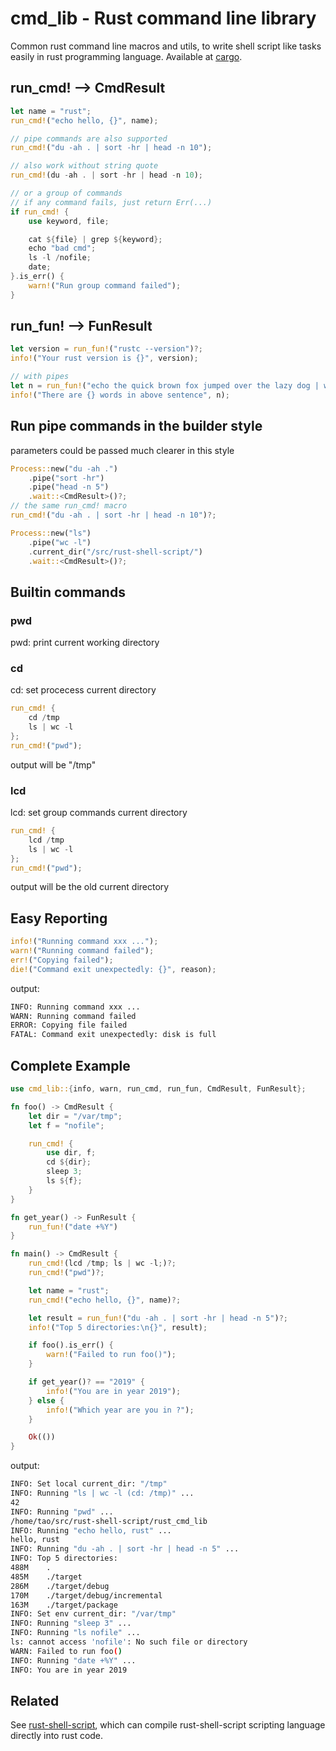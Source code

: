# cmd_lib - Rust command line library

Common rust command line macros and utils, to write shell script like tasks
easily in rust programming language.
Available at [cargo](https://crates.io/crates/cmd_lib).


## run_cmd! --> CmdResult
```rust
let name = "rust";
run_cmd!("echo hello, {}", name);

// pipe commands are also supported
run_cmd!("du -ah . | sort -hr | head -n 10");

// also work without string quote
run_cmd!(du -ah . | sort -hr | head -n 10);

// or a group of commands
// if any command fails, just return Err(...)
if run_cmd! {
    use keyword, file;

    cat ${file} | grep ${keyword};
    echo "bad cmd";
    ls -l /nofile;
    date;
}.is_err() {
    warn!("Run group command failed");
}
```

## run_fun! --> FunResult
```rust
let version = run_fun!("rustc --version")?;
info!("Your rust version is {}", version);

// with pipes
let n = run_fun!("echo the quick brown fox jumped over the lazy dog | wc -w")?;
info!("There are {} words in above sentence", n);
```

## Run pipe commands in the builder style

parameters could be passed much clearer in this style
```rust
Process::new("du -ah .")
    .pipe("sort -hr")
    .pipe("head -n 5")
    .wait::<CmdResult>()?;
// the same run_cmd! macro
run_cmd!("du -ah . | sort -hr | head -n 10")?;

Process::new("ls")
    .pipe("wc -l")
    .current_dir("/src/rust-shell-script/")
    .wait::<CmdResult>()?;
```

## Builtin commands
### pwd
pwd: print current working directory

### cd
cd: set procecess current directory

```rust
run_cmd! {
    cd /tmp
    ls | wc -l
};
run_cmd!("pwd");
```

output will be "/tmp"

### lcd
lcd: set group commands current directory

```rust
run_cmd! {
    lcd /tmp
    ls | wc -l
};
run_cmd!("pwd");
```

output will be the old current directory

## Easy Reporting
```rust
info!("Running command xxx ...");
warn!("Running command failed");
err!("Copying failed");
die!("Command exit unexpectedly: {}", reason);
```
output:
```bash
INFO: Running command xxx ...
WARN: Running command failed
ERROR: Copying file failed
FATAL: Command exit unexpectedly: disk is full
```

## Complete Example

```rust
use cmd_lib::{info, warn, run_cmd, run_fun, CmdResult, FunResult};

fn foo() -> CmdResult {
    let dir = "/var/tmp";
    let f = "nofile";

    run_cmd! {
        use dir, f;
        cd ${dir};
        sleep 3;
        ls ${f};
    }
}

fn get_year() -> FunResult {
    run_fun!("date +%Y")
}

fn main() -> CmdResult {
    run_cmd!(lcd /tmp; ls | wc -l;)?;
    run_cmd!("pwd")?;

    let name = "rust";
    run_cmd!("echo hello, {}", name)?;

    let result = run_fun!("du -ah . | sort -hr | head -n 5")?;
    info!("Top 5 directories:\n{}", result);

    if foo().is_err() {
        warn!("Failed to run foo()");
    }

    if get_year()? == "2019" {
        info!("You are in year 2019");
    } else {
        info!("Which year are you in ?");
    }

    Ok(())
}
```

output:
```bash
INFO: Set local current_dir: "/tmp"
INFO: Running "ls | wc -l (cd: /tmp)" ...
42
INFO: Running "pwd" ...
/home/tao/src/rust-shell-script/rust_cmd_lib
INFO: Running "echo hello, rust" ...
hello, rust
INFO: Running "du -ah . | sort -hr | head -n 5" ...
INFO: Top 5 directories:
488M	.
485M	./target
286M	./target/debug
170M	./target/debug/incremental
163M	./target/package
INFO: Set env current_dir: "/var/tmp"
INFO: Running "sleep 3" ...
INFO: Running "ls nofile" ...
ls: cannot access 'nofile': No such file or directory
WARN: Failed to run foo()
INFO: Running "date +%Y" ...
INFO: You are in year 2019
```

## Related

See [rust-shell-script](https://github.com/rust-shell-script/rust-shell-script/), which can compile
rust-shell-script scripting language directly into rust code.
